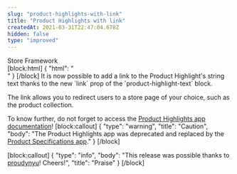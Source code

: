 ```yaml
---
slug: "product-highlights-with-link"
title: "Product Highlights with link"
createdAt: 2021-03-31T22:47:04.678Z
hidden: false
type: "improved"
---
```


<div class="badge" id="store-framework">Store Framework</div>
[block:html]
{
  "html": "<br/>"
}
[/block]
It is now possible to add a link to the Product Highlight's string text thanks to the new `link` prop of the `product-highlight-text` block.

The link allows you to redirect users to a store page of your choice, such as the product collection. 

To know further, do not forget to access the [Product Highlights app documentation](https://developers.vtex.com/vtex-developer-docs/docs/vtex-store-components-producthighlights)!
[block:callout]
{
  "type": "warning",
  "title": "Caution",
  "body": "The Product Highlights app was deprecated and replaced by the [Product Specifications app](https://developers.vtex.com/vtex-developer-docs/docs/vtex-product-specifications)."
}
[/block]

[block:callout]
{
  "type": "info",
  "body": "This release was possible thanks to [proudynyu](https://github.com/proudynyu)! Cheers!",
  "title": "Praise"
}
[/block]